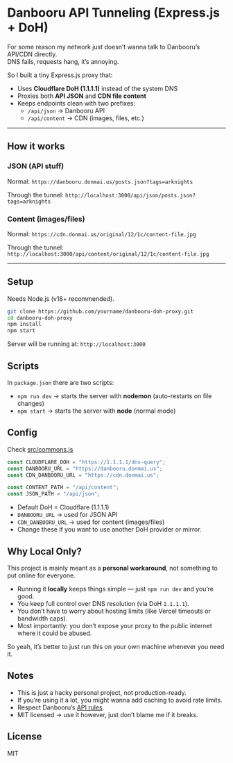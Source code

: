 # Danbooru API Tunneling (Express.js + DoH)

For some reason my network just doesn’t wanna talk to Danbooru’s API/CDN directly.  
DNS fails, requests hang, it’s annoying.  

So I built a tiny Express.js proxy that:
- Uses **Cloudflare DoH (1.1.1.1)** instead of the system DNS
- Proxies both **API JSON** and **CDN file content**
- Keeps endpoints clean with two prefixes:
  - `/api/json` → Danbooru API
  - `/api/content` → CDN (images, files, etc.)

---

## How it works
### JSON (API stuff)
Normal:
`https://danbooru.donmai.us/posts.json?tags=arknights`

Through the tunnel:
`http://localhost:3000/api/json/posts.json?tags=arknights`

### Content (images/files)
Normal: 
`https://cdn.donmai.us/original/12/1c/content-file.jpg`

Through the tunnel:
`http://localhost:3000/api/content/original/12/1c/content-file.jpg`

---

## Setup
Needs Node.js (v18+ recommended).

```bash
git clone https://github.com/yourname/danbooru-doh-proxy.git
cd danbooru-doh-proxy
npm install
npm start
```

Server will be running at:
`http://localhost:3000`

## Scripts
In `package.json` there are two scripts:

- `npm run dev` → starts the server with **nodemon** (auto-restarts on file changes)  
- `npm start` → starts the server with **node** (normal mode)  

## Config 
Check [src/commons.js](https://github.com/Zaqpurpur-Neo/danbooru-backend-tunneling/blob/main/src/commons.js)

```js
const CLOUDFLARE_DOH = "https://1.1.1.1/dns-query";
const DANBOORU_URL = "https://danbooru.donmai.us";
const CDN_DANBOORU_URL = "https://cdn.donmai.us";

const CONTENT_PATH = "/api/content";
const JSON_PATH = "/api/json";
```

- Default DoH = Cloudflare (1.1.1.1)
- `DANBOORU_URL` → used for JSON API
- `CDN_DANBOORU_URL` → used for content (images/files)
- Change these if you want to use another DoH provider or mirror.

## Why Local Only?
This project is mainly meant as a **personal workaround**, not something to put online for everyone.  

- Running it **locally** keeps things simple — just `npm run dev` and you’re good.  
- You keep full control over DNS resolution (via DoH `1.1.1.1`).  
- You don’t have to worry about hosting limits (like Vercel timeouts or bandwidth caps).  
- Most importantly: you don’t expose your proxy to the public internet where it could be abused.  

So yeah, it’s better to just run this on your own machine whenever you need it.

## Notes
- This is just a hacky personal project, not production-ready.
- If you’re using it a lot, you might wanna add caching to avoid rate limits.
- Respect Danbooru’s [API rules](https://danbooru.donmai.us/wiki_pages/help:api).
- MIT licensed → use it however, just don’t blame me if it breaks.

## License 
MIT
